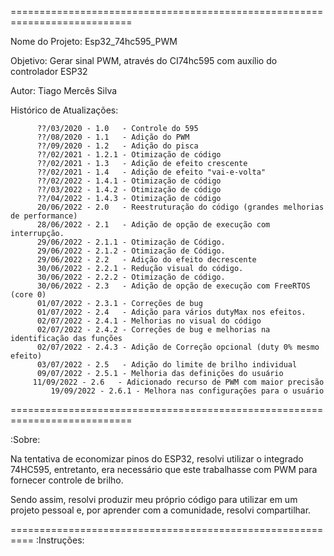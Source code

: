 ===========================================================================

   Nome do Projeto: Esp32_74hc595_PWM
 
   Objetivo: Gerar sinal PWM, através do CI74hc595 com auxílio do controlador ESP32
 
   Autor: Tiago Mercês Silva
 
   Histórico de Atualizações:
  
          ??/03/2020 - 1.0   - Controle do 595
          ??/08/2020 - 1.1   - Adição do PWM
          ??/09/2020 - 1.2   - Adição do pisca
          ??/02/2021 - 1.2.1 - Otimização de código
          ??/02/2021 - 1.3   - Adição de efeito crescente
          ??/02/2021 - 1.4   - Adição de efeito "vai-e-volta"
          ??/02/2022 - 1.4.1 - Otimização de código
          ??/03/2022 - 1.4.2 - Otimização de código
          ??/04/2022 - 1.4.3 - Otimização de código
          20/06/2022 - 2.0   - Reestruturação do código (grandes melhorias de performance)
          28/06/2022 - 2.1   - Adição de opção de execução com interrupção.
          29/06/2022 - 2.1.1 - Otimização de Código.
          29/06/2022 - 2.1.2 - Otimização de Código.
          29/06/2022 - 2.2   - Adição do efeito decrescente
          30/06/2022 - 2.2.1 - Redução visual do código.
          30/06/2022 - 2.2.2 - Otimização de código.
          30/06/2022 - 2.3   - Adição de opção de execução com FreeRTOS (core 0)
          01/07/2022 - 2.3.1 - Correções de bug
          01/07/2022 - 2.4   - Adição para vários dutyMax nos efeitos.
          02/07/2022 - 2.4.1 - Melhorias no visual do código
          02/07/2022 - 2.4.2 - Correções de bug e melhorias na identificação das funções
          02/07/2022 - 2.4.3 - Adição de Correção opcional (duty 0% mesmo efeito)
          03/07/2022 - 2.5   - Adição do limite de brilho individual
          09/07/2022 - 2.5.1 - Melhoria das definições do usuário
       	 11/09/2022 - 2.6   - Adicionado recurso de PWM com maior precisão
 			 19/09/2022 - 2.6.1 - Melhora nas configurações para o usuário
          
===========================================================================

:Sobre:

Na tentativa de economizar pinos do ESP32, resolvi utilizar o integrado 74HC595, entretanto, era necessário que este trabalhasse com PWM para fornecer controle de brilho.

Sendo assim, resolvi produzir meu próprio código para utilizar em um projeto pessoal e, por aprender com a comunidade, resolvi compartilhar.



==========================================================
:Instruções:





